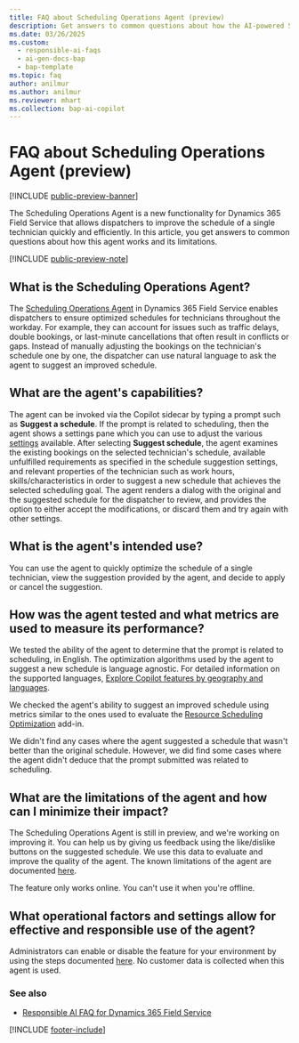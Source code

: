 ```yaml
---
title: FAQ about Scheduling Operations Agent (preview)
description: Get answers to common questions about how the AI-powered Scheduling Operations Agent feature in Dynamics 365 Field Service helps you quickly improve the schedule of a single technician.
ms.date: 03/26/2025
ms.custom:
  - responsible-ai-faqs
  - ai-gen-docs-bap
  - bap-template
ms.topic: faq
author: anilmur
ms.author: anilmur
ms.reviewer: mhart
ms.collection: bap-ai-copilot 
---
```


# FAQ about Scheduling Operations Agent (preview)

[!INCLUDE [public-preview-banner](../includes/public-preview-banner.md)]

The Scheduling Operations Agent is a new functionality for Dynamics 365 Field Service that allows dispatchers to improve the schedule of a single technician quickly and efficiently. In this article, you get answers to common questions about how this agent works and its limitations.

[!INCLUDE [public-preview-note](../includes/public-preview-note.md)]

## What is the Scheduling Operations Agent?

The [Scheduling Operations Agent](soa-overview.md) in Dynamics 365 Field Service enables dispatchers to ensure optimized schedules for technicians throughout the workday. For example, they can account for issues such as traffic delays, double bookings, or last-minute cancellations that often result in conflicts or gaps. Instead of manually adjusting the bookings on the technician's schedule one by one, the dispatcher can use natural language to ask the agent to suggest an improved schedule.

## What are the agent's capabilities?

The agent can be invoked via the Copilot sidecar by typing a prompt such as **Suggest a schedule**. If the prompt is related to scheduling, then the agent shows a settings pane which you can use to adjust the various [settings](soa-run.md#adjust-the-settings-for-optimization-requests) available. After selecting **Suggest schedule**, the agent examines the existing bookings on the selected technician's schedule, available unfulfilled requirements as specified in the schedule suggestion settings, and relevant properties of the technician such as work hours, skills/characteristics in order to suggest a new schedule that achieves the selected scheduling goal. The agent renders a dialog with the original and the suggested schedule for the dispatcher to review, and provides the option to either accept the modifications, or discard them and try again with other settings.

## What is the agent's intended use?

You can use the agent to quickly optimize the schedule of a single technician, view the suggestion provided by the agent, and decide to apply or cancel the suggestion.

## How was the agent tested and what metrics are used to measure its performance?

We tested the ability of the agent to determine that the prompt is related to scheduling, in English. The optimization algorithms used by the agent to suggest a new schedule is language agnostic. For detailed information on the supported languages, [Explore Copilot features by geography and languages](https://releaseplans.microsoft.com/availability-reports/?report=copilotfeaturereport).

We checked the agent's ability to suggest an improved schedule using metrics similar to the ones used to evaluate the [Resource Scheduling Optimization](rso-overview.md) add-in.

We didn't find any cases where the agent suggested a schedule that wasn't better than the original schedule. However, we did find some cases where the agent didn't deduce that the prompt submitted was related to scheduling.

## What are the limitations of the agent and how can I minimize their impact?

The Scheduling Operations Agent is still in preview, and we're working on improving it. You can help us by giving us feedback using the like/dislike buttons on the suggested schedule. We use this data to evaluate and improve the quality of the agent. The known limitations of the agent are documented [here](soa-tips.md#limitation-and-known-issues).

The feature only works online. You can't use it when you're offline.

## What operational factors and settings allow for effective and responsible use of the agent?

Administrators can enable or disable the feature for your environment by using the steps documented [here](soa-setup.md#enable-the-scheduling-operations-agent). No customer data is collected when this agent is used.

### See also

- [Responsible AI FAQ for Dynamics 365 Field Service](responsible-ai-overview.md)

[!INCLUDE [footer-include](../includes/footer-banner.md)]